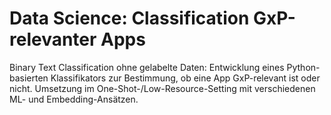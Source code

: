 # Data Science: Classification GxP-relevanter Apps
Binary Text Classification ohne gelabelte Daten: Entwicklung eines Python-basierten Klassifikators zur Bestimmung, ob eine App GxP-relevant ist oder nicht. Umsetzung im One-Shot-/Low-Resource-Setting mit verschiedenen ML- und Embedding-Ansätzen.
